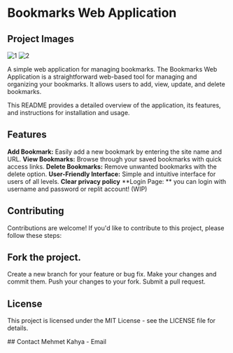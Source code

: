 # Bookmarks Web Application

## Project Images
![1](https://github.com/mehmetkahya0/bookmarks/assets/84154488/8d7dd032-7b6a-4ba5-848a-e93e49a4c152)
![2](https://github.com/mehmetkahya0/bookmarks/assets/84154488/e0e85afb-9341-4309-9994-396396617dc2)


A simple web application for managing bookmarks.
The Bookmarks Web Application is a straightforward web-based tool for managing and organizing your bookmarks. It allows users to add, view, update, and delete bookmarks.

This README provides a detailed overview of the application, its features, and instructions for installation and usage.

## Features

**Add Bookmark:** Easily add a new bookmark by entering the site name and URL.
**View Bookmarks:** Browse through your saved bookmarks with quick access links.
**Delete Bookmarks:** Remove unwanted bookmarks with the delete option.
**User-Friendly Interface:** Simple and intuitive interface for users of all levels.
**Clear privacy policy**
**Login Page: ** you can login with username and password or replit account! (WIP)

## Contributing
Contributions are welcome! If you'd like to contribute to this project, please follow these steps:

## Fork the project.
Create a new branch for your feature or bug fix.
Make your changes and commit them.
Push your changes to your fork.
Submit a pull request.

## License
This project is licensed under the MIT License - see the LICENSE file for details.

## Contact
Mehmet Kahya - Email
